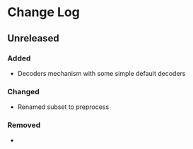 # Change Log

## Unreleased

### Added

* Decoders mechanism with some simple default decoders

### Changed

* Renamed subset to preprocess

### Removed

* 
